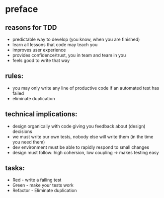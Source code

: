 # preface
## reasons for TDD
- predictable way to develop (you know, when you are finished)
- learn all lessons that code may teach you
- improves user experience
- provides confidence/trust, you in team and team in you
- feels good to write that way

## rules:
- you may only write any line of productive code if an automated test has failed
- eliminate duplication

## technical implications:
- design organically with code giving you feedback about (design) decisions
- we must write our own tests, nobody else will write them (in the time you need them)
- dev environment must be able to rapidly respond to small changes
- design must follow: high cohersion, low coupling -> makes testing easy

## tasks:
- Red - write a failing test
- Green - make your tests work
- Refactor - Eliminate duplication

